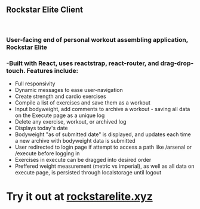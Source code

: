 <h2>Rockstar Elite Client</h2><br>
<h3>User-facing end of personal workout assembling application, Rockstar Elite</h3>
<h3>-Built with React, uses reactstrap, react-router, and drag-drop-touch. Features include:</h3>
<ul>
  <li>Full responsivity</li>
  <li>Dynamic messages to ease user-navigation</li>
  <li>Create strength and cardio exercises</li>
  <li>Compile a list of exercises and save them as a workout</li>
  <li>Input bodyweight, add comments to archive a workout - saving all data on the Execute page as a unique log</li>
  <li>Delete any exercise, workout, or archived log</li>
  <li>Displays today's date</li>
  <li>Bodyweight "as of submitted date" is displayed, and updates each time a new archive with bodyweight data is submitted</li>
  <li>User redirected to login page if attempt to access a path like /arsenal or /execute before logging in</li>
  <li>Exercises in execute can be dragged into desired order</li>
  <li>Preffered weight measurement (metric vs imperial), as well as all data on execute page, is persisted through localstorage until logout</li>
</ul>

<h1>Try it out at <a href="https://rockstarelite.xyz" target="_blank">rockstarelite.xyz</a></h1>
